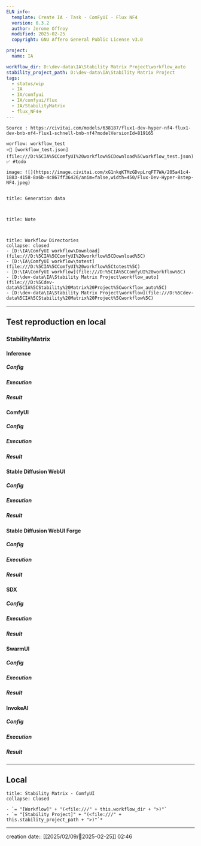 ```yaml
---
ELN info:
  template: Create IA - Task - ComFyUI - Flux NF4
  version: 0.3.2
  author: Jerome Offroy
  modified: 2025-02-25
  copyright: GNU Affero General Public License v3.0

project:
  name: IA

workflow_dir: D:\dev-data\IA\Stability Matrix Project\workflow_auto
stability_project_path: D:\dev-data\IA\Stability Matrix Project
tags:
  - status/wip
  - IA
  - IA/comfyui
  - IA/comfyui/flux
  - IA/StabilityMatrix
  - flux_NF4➕
---
```

```ad-tip
Source : https://civitai.com/models/638187/flux1-dev-hyper-nf4-flux1-dev-bnb-nf4-flux1-schnell-bnb-nf4?modelVersionId=819165

worflow: workflow_test 
⭐🚧 [workflow_test.json](file:///D:%5CIA%5CComfyUI%20workflow%5CDownload%5Cworkflow_test.json)
✅ #todo 

image: ![](https://image.civitai.com/xG1nkqKTMzGDvpLrqFT7WA/205a41c4-1883-4158-8a6b-4c867ff36426/anim=false,width=450/Flux-Dev-Hyper-8step-NF4.jpeg)


```

````ad-quote
title: Generation data

 

````

```ad-note
title: Note

 

```
```ad-info
title: Workflow Directories
collapse: closed
- [D:\IA\ComfyUI workflow\Download](file:///D:%5CIA%5CComfyUI%20workflow%5CDownload%5C)
- [D:\IA\ComfyUI workflow\totest](file:///D:%5CIA%5CComfyUI%20workflow%5Ctotest%5C)
- [D:\IA\ComfyUI workflow](file:///D:%5CIA%5CComfyUI%20workflow%5C)
- [D:\dev-data\IA\Stability Matrix Project\workflow_auto](file:///D:%5Cdev-data%5CIA%5CStability%20Matrix%20Project%5Cworkflow_auto%5C)
- [D:\dev-data\IA\Stability Matrix Project\workflow](file:///D:%5Cdev-data%5CIA%5CStability%20Matrix%20Project%5Cworkflow%5C)
```


---

## Test reproduction en local
### StabilityMatrix 
#### Inference
##### Config
##### Execution
##### Result

#### ComfyUI
##### Config
##### Execution
##### Result

#### Stable Diffusion WebUI 
##### Config
##### Execution
##### Result

#### Stable Diffusion WebUI Forge
##### Config
##### Execution
##### Result
#### SDX
##### Config
##### Execution
##### Result

#### SwarmUI
##### Config
##### Execution
##### Result

#### InvokeAI
##### Config
##### Execution
##### Result

---
## Local

```ad-tip
title: Stability Matrix - ComfyUI
collapse: Closed

- `= "[Workflow]" + "(<file:///" + this.workflow_dir + ">)"`
- `= "[Stability Project]" + "(<file:///" + this.stability_project_path + ">)"`*
```

---
creation date:: [[2025/02/09/📒2025-02-25]]  02:46

